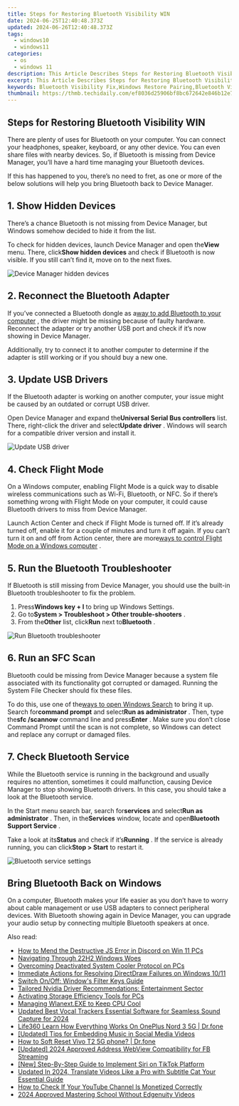 ```yaml
---
title: Steps for Restoring Bluetooth Visibility WIN
date: 2024-06-25T12:40:48.373Z
updated: 2024-06-26T12:40:48.373Z
tags:
  - windows10
  - windows11
categories:
  - os
  - windows 11
description: This Article Describes Steps for Restoring Bluetooth Visibility WIN
excerpt: This Article Describes Steps for Restoring Bluetooth Visibility WIN
keywords: Bluetooth Visibility Fix,Windows Restore Pairing,Bluetooth Visible Restoration,Enable Wireless Connections,Reconnect Bluetooth Devices,Restore Bluetooth Settings WIN,WIN Bluetooth Discovery Reset
thumbnail: https://thmb.techidaily.com/ef8036d25906bf8bc672642e846b12e7bf455ea76b0df7385d290b38eb25840e.jpg
---
```


## Steps for Restoring Bluetooth Visibility WIN

 There are plenty of uses for Bluetooth on your computer. You can connect your headphones, speaker, keyboard, or any other device. You can even share files with nearby devices. So, if Bluetooth is missing from Device Manager, you’ll have a hard time managing your Bluetooth devices.

 If this has happened to you, there’s no need to fret, as one or more of the below solutions will help you bring Bluetooth back to Device Manager.

## 1\. Show Hidden Devices

 There’s a chance Bluetooth is not missing from Device Manager, but Windows somehow decided to hide it from the list.

 To check for hidden devices, launch Device Manager and open the**View** menu. There, click**Show hidden devices** and check if Bluetooth is now visible. If you still can’t find it, move on to the next fixes.

![Device Manager hidden devices](https://static1.makeuseofimages.com/wordpress/wp-content/uploads/2022/11/show-hidden-devices-1.jpg)

## 2\. Reconnect the Bluetooth Adapter

 If you’ve connected a Bluetooth dongle as a[way to add Bluetooth to your computer](https://www.makeuseof.com/tag/bluetooth-adapter-for-pc/) , the driver might be missing because of faulty hardware. Reconnect the adapter or try another USB port and check if it’s now showing in Device Manager.

 Additionally, try to connect it to another computer to determine if the adapter is still working or if you should buy a new one.

## 3\. Update USB Drivers

 If the Bluetooth adapter is working on another computer, your issue might be caused by an outdated or corrupt USB driver.

 Open Device Manager and expand the**Universal Serial Bus controllers** list. There, right-click the driver and select**Update driver** . Windows will search for a compatible driver version and install it.

![Update USB driver](https://static1.makeuseofimages.com/wordpress/wp-content/uploads/2022/11/update-driver-1-1.jpg)

## 4\. Check Flight Mode

 On a Windows computer, enabling Flight Mode is a quick way to disable wireless communications such as Wi-Fi, Bluetooth, or NFC. So if there’s something wrong with Flight Mode on your computer, it could cause Bluetooth drivers to miss from Device Manager.

 Launch Action Center and check if Flight Mode is turned off. If it’s already turned off, enable it for a couple of minutes and turn it off again. If you can’t turn it on and off from Action center, there are more[ways to control Flight Mode on a Windows computer](https://www.makeuseof.com/how-to-turn-airplane-mode-on-or-off-windows-11/) .

## 5\. Run the Bluetooth Troubleshooter

 If Bluetooth is still missing from Device Manager, you should use the built-in Bluetooth troubleshooter to fix the problem.

1. Press**Windows key + I** to bring up Windows Settings.
2. Go to**System > Troubleshoot > Other trouble-shooters** .
3. From the**Other** list, click**Run** next to**Bluetooth** .

![Run Bluetooth troubleshooter](https://static1.makeuseofimages.com/wordpress/wp-content/uploads/2022/11/bluetooth-troubleshooter-1.jpg)

## 6\. Run an SFC Scan

 Bluetooth could be missing from Device Manager because a system file associated with its functionality got corrupted or damaged. Running the System File Checker should fix these files.

 To do this, use one of the[ways to open Windows Search](https://www.makeuseof.com/windows-search-use-guide/) to bring it up. Search for**command prompt** and select**Run as administrator** . Then, type the**sfc /scannow** command line and press**Enter** . Make sure you don’t close Command Prompt until the scan is not complete, so Windows can detect and replace any corrupt or damaged files.

## 7\. Check Bluetooth Service

 While the Bluetooth service is running in the background and usually requires no attention, sometimes it could malfunction, causing Device Manager to stop showing Bluetooth drivers. In this case, you should take a look at the Bluetooth service.

 In the Start menu search bar, search for**services** and select**Run as administrator** . Then, in the**Services** window, locate and open**Bluetooth Support Service** .

 Take a look at its**Status** and check if it’s**Running** . If the service is already running, you can click**Stop > Start** to restart it.

![Bluetooth service settings](https://static1.makeuseofimages.com/wordpress/wp-content/uploads/2022/11/bluetooth-service-1.jpg)

## Bring Bluetooth Back on Windows

 On a computer, Bluetooth makes your life easier as you don’t have to worry about cable management or use USB adapters to connect peripheral devices. With Bluetooth showing again in Device Manager, you can upgrade your audio setup by connecting multiple Bluetooth speakers at once.


<ins class="adsbygoogle"
     style="display:block"
     data-ad-format="autorelaxed"
     data-ad-client="ca-pub-7571918770474297"
     data-ad-slot="1223367746"></ins>



<ins class="adsbygoogle"
     style="display:block"
     data-ad-client="ca-pub-7571918770474297"
     data-ad-slot="8358498916"
     data-ad-format="auto"
     data-full-width-responsive="true"></ins>

<span class="atpl-alsoreadstyle">Also read:</span>
<div><ul>
<li><a href="https://windows11.techidaily.com/how-to-mend-the-destructive-js-error-in-discord-on-win-11-pcs/"><u>How to Mend the Destructive JS Error in Discord on Win 11 PCs</u></a></li>
<li><a href="https://windows11.techidaily.com/navigating-through-22h2-windows-woes/"><u>Navigating Through 22H2 Windows Woes</u></a></li>
<li><a href="https://windows11.techidaily.com/overcoming-deactivated-system-cooler-protocol-on-pcs/"><u>Overcoming Deactivated System Cooler Protocol on PCs</u></a></li>
<li><a href="https://windows11.techidaily.com/immediate-actions-for-resolving-directdraw-failures-on-windows-1011/"><u>Immediate Actions for Resolving DirectDraw Failures on Windows 10/11</u></a></li>
<li><a href="https://windows11.techidaily.com/switch-onoff-windows-filter-keys-guide/"><u>Switch On/Off: Window's Filter Keys Guide</u></a></li>
<li><a href="https://windows11.techidaily.com/tailored-nvidia-driver-recommendations-entertainment-sector/"><u>Tailored Nvidia Driver Recommendations: Entertainment Sector</u></a></li>
<li><a href="https://windows11.techidaily.com/activating-storage-efficiency-tools-for-pcs/"><u>Activating Storage Efficiency Tools for PCs</u></a></li>
<li><a href="https://windows11.techidaily.com/managing-wlanextexe-to-keep-cpu-cool/"><u>Managing Wlanext.EXE to Keep CPU Cool</u></a></li>
<li><a href="https://voice-adjusting.techidaily.com/updated-best-vocal-trackers-essential-software-for-seamless-sound-capture-for-2024/"><u>Updated Best Vocal Trackers Essential Software for Seamless Sound Capture for 2024</u></a></li>
<li><a href="https://fake-location.techidaily.com/life360-learn-how-everything-works-on-oneplus-nord-3-5g-drfone-by-drfone-virtual-android/"><u>Life360 Learn How Everything Works On OnePlus Nord 3 5G | Dr.fone</u></a></li>
<li><a href="https://some-approaches.techidaily.com/updated-tips-for-embedding-music-in-social-media-videos/"><u>[Updated] Tips for Embedding Music in Social Media Videos</u></a></li>
<li><a href="https://techidaily.com/how-to-soft-reset-vivo-t2-5g-phone-drfone-by-drfone-reset-android-reset-android/"><u>How to Soft Reset Vivo T2 5G phone? | Dr.fone</u></a></li>
<li><a href="https://facebook-clips.techidaily.com/updated-2024-approved-address-webview-compatibility-for-fb-streaming/"><u>[Updated] 2024 Approved  Address WebView Compatibility for FB Streaming</u></a></li>
<li><a href="https://tiktok-video-recordings.techidaily.com/new-step-by-step-guide-to-implement-siri-on-tiktok-platform/"><u>[New] Step-By-Step Guide to Implement Siri on TikTok Platform</u></a></li>
<li><a href="https://ai-voice-clone.techidaily.com/updated-in-2024-translate-videos-like-a-pro-with-subtitle-cat-your-essential-guide/"><u>Updated In 2024, Translate Videos Like a Pro with Subtitle Cat Your Essential Guide</u></a></li>
<li><a href="https://youtube-videos.techidaily.com/how-to-check-if-your-youtube-channel-is-monetized-correctly/"><u>How to Check If Your YouTube Channel Is Monetized Correctly</u></a></li>
<li><a href="https://extra-guidance.techidaily.com/2024-approved-mastering-school-without-edgenuity-videos/"><u>2024 Approved  Mastering School Without Edgenuity Videos</u></a></li>
</ul></div>
